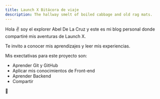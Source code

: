 ```yaml
---
title: Launch X Bitácora de viaje
description: The hallway smelt of boiled cabbage and old rag mats.
---
```


Hola ✌️  soy el explorer Abel De La Cruz y este es mi blog personal donde compartiré mis aventuras de Launch X.

Te invito a conocer mis aprendizajes y leer mis experiencias.

Mis exectativas para este proyecto son:

- Aprender Git y GitHub
- Aplicar mis conocimientos de Front-end
- Aprender Backend
- Compartir 

🚀
